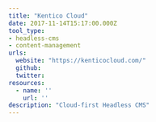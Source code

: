 ```yaml
---
title: "Kentico Cloud"
date: 2017-11-14T15:17:00.000Z
tool_type:
- headless-cms
- content-management
urls:
  website: "https://kenticocloud.com/"
  github:
  twitter:
resources:
  - name: ''
    url: ''
description: "Cloud-first Headless CMS"
---
```

